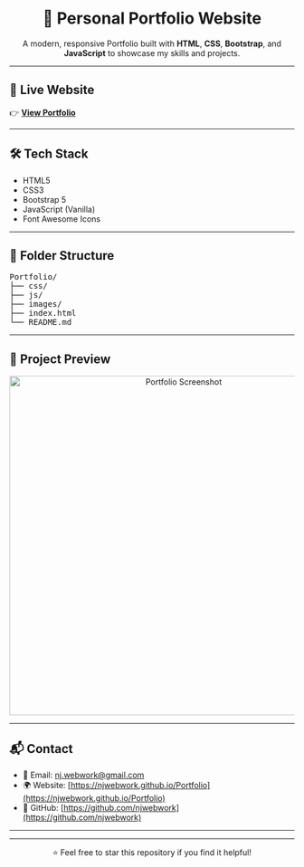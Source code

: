 <h1 align="center">💼 Personal Portfolio Website</h1>

<p align="center">
  A modern, responsive Portfolio built with <strong>HTML</strong>, <strong>CSS</strong>, <strong>Bootstrap</strong>, and <strong>JavaScript</strong> to showcase my skills and projects.
</p>

---

## 🔗 Live Website

👉 **[View Portfolio](https://njwebwork.github.io/Portfolio)**

---

## 🛠️ Tech Stack

- HTML5
- CSS3
- Bootstrap 5
- JavaScript (Vanilla)
- Font Awesome Icons

---

## 📁 Folder Structure
<pre>
Portfolio/
├── css/
├── js/
├── images/
├── index.html
└── README.md
</pre>

---

## 📸 Project Preview

<p align="center">
  <img src="https://njwebwork.github.io/Portfolio/images/project-images/portfolio.png" alt="Portfolio Screenshot" width="600"/>
</p>

---

## 📬 Contact

- 📧 Email: nj.webwork@gmail.com  
- 🌍 Website: [https://njwebwork.github.io/Portfolio](https://njwebwork.github.io/Portfolio)  
- 💼 GitHub: [https://github.com/njwebwork](https://github.com/njwebwork)

---

---

<p align="center">
  ⭐️ Feel free to star this repository if you find it helpful!
</p>
